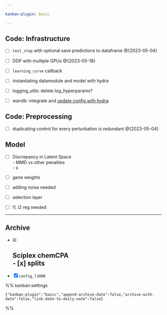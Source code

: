 ```yaml
---

kanban-plugin: basic

---
```


## Code: Infrastructure

- [ ] `test_step` with optional save predictions to dataframe @{2023-05-04}
- [ ] DDP with multiple GPUs @{2023-05-18}
- [ ] `learning_curve` callback
- [ ] instantiating datamodule and model with hydra
- [ ] logging_utils: delete log_hyperparams?
- [ ] wandb: integrate and [update config with hydra](https://docs.wandb.ai/guides/integrations/hydra)


## Code: Preprocessing

- [ ] duplicating control for every perturbation is redundant @{2023-05-04}


## Model

- [ ] Discrepancy in Latent Space <br>- MMD vs other penalties <br>- s
- [ ] gene weights
- [ ] adding noise needed
- [ ] selection layer
- [ ] l1, l2 reg needed


***

## Archive

- [x] ## Sciplex chemCPA<br>- [x] splits
- [x] `config_l1000`

%% kanban:settings
```
{"kanban-plugin":"basic","append-archive-date":false,"archive-with-date":false,"link-date-to-daily-note":false}
```
%%